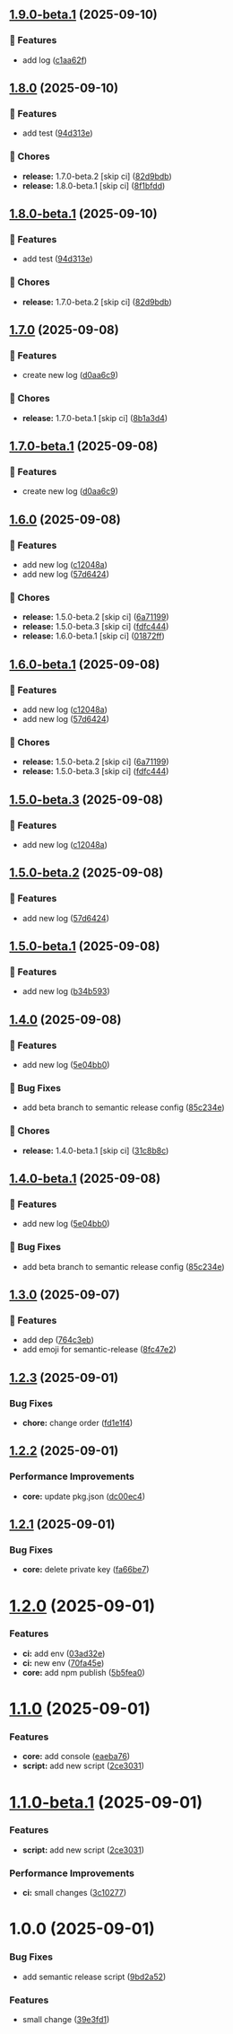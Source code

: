 ## [1.9.0-beta.1](https://github.com/mojipcmobila-png/release-test/compare/v1.8.0...v1.9.0-beta.1) (2025-09-10)

### 🚀 Features

* add log ([c1aa62f](https://github.com/mojipcmobila-png/release-test/commit/c1aa62fbec75a608691b87903a6fa6dc4564a77d))

## [1.8.0](https://github.com/mojipcmobila-png/release-test/compare/v1.7.0...v1.8.0) (2025-09-10)

### 🚀 Features

* add test ([94d313e](https://github.com/mojipcmobila-png/release-test/commit/94d313e2482058ea08996ef89e752f2c086ae49b))

### 🧹 Chores

* **release:** 1.7.0-beta.2 [skip ci] ([82d9bdb](https://github.com/mojipcmobila-png/release-test/commit/82d9bdb20fe8b99dd139df71c24703a8b4893460))
* **release:** 1.8.0-beta.1 [skip ci] ([8f1bfdd](https://github.com/mojipcmobila-png/release-test/commit/8f1bfddd238d8deb7cf23c6442adf90f0e750f66))

## [1.8.0-beta.1](https://github.com/mojipcmobila-png/release-test/compare/v1.7.0...v1.8.0-beta.1) (2025-09-10)

### 🚀 Features

* add test ([94d313e](https://github.com/mojipcmobila-png/release-test/commit/94d313e2482058ea08996ef89e752f2c086ae49b))

### 🧹 Chores

* **release:** 1.7.0-beta.2 [skip ci] ([82d9bdb](https://github.com/mojipcmobila-png/release-test/commit/82d9bdb20fe8b99dd139df71c24703a8b4893460))

## [1.7.0](https://github.com/mojipcmobila-png/release-test/compare/v1.6.0...v1.7.0) (2025-09-08)

### 🚀 Features

* create new log ([d0aa6c9](https://github.com/mojipcmobila-png/release-test/commit/d0aa6c95f97b436756672757b394fde54136cb75))

### 🧹 Chores

* **release:** 1.7.0-beta.1 [skip ci] ([8b1a3d4](https://github.com/mojipcmobila-png/release-test/commit/8b1a3d44e421141342b974a2bf471241d965d97b))


## [1.7.0-beta.1](https://github.com/mojipcmobila-png/release-test/compare/v1.6.0...v1.7.0-beta.1) (2025-09-08)

### 🚀 Features

* create new log ([d0aa6c9](https://github.com/mojipcmobila-png/release-test/commit/d0aa6c95f97b436756672757b394fde54136cb75))

## [1.6.0](https://github.com/mojipcmobila-png/release-test/compare/v1.5.0...v1.6.0) (2025-09-08)

### 🚀 Features

* add new log ([c12048a](https://github.com/mojipcmobila-png/release-test/commit/c12048aeea51e190e8b6ff5b5327ece3da9e81a9))
* add new log ([57d6424](https://github.com/mojipcmobila-png/release-test/commit/57d64245e65d6250e62885ceb458ff368f40d00c))

### 🧹 Chores

* **release:** 1.5.0-beta.2 [skip ci] ([6a71199](https://github.com/mojipcmobila-png/release-test/commit/6a711993d9ddee5f00284b7d5613d0cdda4032a8))
* **release:** 1.5.0-beta.3 [skip ci] ([fdfc444](https://github.com/mojipcmobila-png/release-test/commit/fdfc444c3b80f25553de7348f0da4dce9ab90afb))
* **release:** 1.6.0-beta.1 [skip ci] ([01872ff](https://github.com/mojipcmobila-png/release-test/commit/01872ffa0e9425c33b859846b876d903e33ba17a))

## [1.6.0-beta.1](https://github.com/mojipcmobila-png/release-test/compare/v1.5.0...v1.6.0-beta.1) (2025-09-08)

### 🚀 Features

* add new log ([c12048a](https://github.com/mojipcmobila-png/release-test/commit/c12048aeea51e190e8b6ff5b5327ece3da9e81a9))
* add new log ([57d6424](https://github.com/mojipcmobila-png/release-test/commit/57d64245e65d6250e62885ceb458ff368f40d00c))

### 🧹 Chores

* **release:** 1.5.0-beta.2 [skip ci] ([6a71199](https://github.com/mojipcmobila-png/release-test/commit/6a711993d9ddee5f00284b7d5613d0cdda4032a8))
* **release:** 1.5.0-beta.3 [skip ci] ([fdfc444](https://github.com/mojipcmobila-png/release-test/commit/fdfc444c3b80f25553de7348f0da4dce9ab90afb))

## [1.5.0-beta.3](https://github.com/mojipcmobila-png/release-test/compare/v1.5.0-beta.2...v1.5.0-beta.3) (2025-09-08)

### 🚀 Features

* add new log ([c12048a](https://github.com/mojipcmobila-png/release-test/commit/c12048aeea51e190e8b6ff5b5327ece3da9e81a9))

## [1.5.0-beta.2](https://github.com/mojipcmobila-png/release-test/compare/v1.5.0-beta.1...v1.5.0-beta.2) (2025-09-08)

### 🚀 Features

* add new log ([57d6424](https://github.com/mojipcmobila-png/release-test/commit/57d64245e65d6250e62885ceb458ff368f40d00c))

## [1.5.0-beta.1](https://github.com/mojipcmobila-png/release-test/compare/v1.4.0...v1.5.0-beta.1) (2025-09-08)

### 🚀 Features

* add new log ([b34b593](https://github.com/mojipcmobila-png/release-test/commit/b34b593368117d6627dc610461f69f142770eac0))

## [1.4.0](https://github.com/mojipcmobila-png/release-test/compare/v1.3.0...v1.4.0) (2025-09-08)

### 🚀 Features

* add new log ([5e04bb0](https://github.com/mojipcmobila-png/release-test/commit/5e04bb0729bf11f0035b273bbe2815f0ce64c427))

### 🐞 Bug Fixes

* add beta branch to semantic release config ([85c234e](https://github.com/mojipcmobila-png/release-test/commit/85c234e43b134b966317894cbbca1ce89d65c479))

### 🧹 Chores

* **release:** 1.4.0-beta.1 [skip ci] ([31c8b8c](https://github.com/mojipcmobila-png/release-test/commit/31c8b8c6e0a8fff9951275ee60e3cc94e0131129))

## [1.4.0-beta.1](https://github.com/mojipcmobila-png/release-test/compare/v1.3.0...v1.4.0-beta.1) (2025-09-08)

### 🚀 Features

* add new log ([5e04bb0](https://github.com/mojipcmobila-png/release-test/commit/5e04bb0729bf11f0035b273bbe2815f0ce64c427))

### 🐞 Bug Fixes

* add beta branch to semantic release config ([85c234e](https://github.com/mojipcmobila-png/release-test/commit/85c234e43b134b966317894cbbca1ce89d65c479))

## [1.3.0](https://github.com/mojipcmobila-png/release-test/compare/v1.2.3...v1.3.0) (2025-09-07)

### 🚀 Features

* add dep ([764c3eb](https://github.com/mojipcmobila-png/release-test/commit/764c3eba01f6c24dfea6e80b3a7f9f008db8ab51))
* add emoji for semantic-release ([8fc47e2](https://github.com/mojipcmobila-png/release-test/commit/8fc47e2abb1c326f1a48033c4745f5f6b280f16e))

## [1.2.3](https://github.com/mojipcmobila-png/release-test/compare/v1.2.2...v1.2.3) (2025-09-01)


### Bug Fixes

* **chore:** change order ([fd1e1f4](https://github.com/mojipcmobila-png/release-test/commit/fd1e1f4f869b07cacd797e58ef6877a427cdb863))

## [1.2.2](https://github.com/mojipcmobila-png/release-test/compare/v1.2.1...v1.2.2) (2025-09-01)


### Performance Improvements

* **core:** update pkg.json ([dc00ec4](https://github.com/mojipcmobila-png/release-test/commit/dc00ec442ab670d79bd2e0271b463a92cc8d351c))

## [1.2.1](https://github.com/mojipcmobila-png/release-test/compare/v1.2.0...v1.2.1) (2025-09-01)


### Bug Fixes

* **core:** delete private key ([fa66be7](https://github.com/mojipcmobila-png/release-test/commit/fa66be727ece0b06b7d1f1ad45ab3c737cb2f4c3))

# [1.2.0](https://github.com/mojipcmobila-png/release-test/compare/v1.1.0...v1.2.0) (2025-09-01)


### Features

* **ci:** add env ([03ad32e](https://github.com/mojipcmobila-png/release-test/commit/03ad32e484a64985be6112ee4fc6ee1dd26952b2))
* **ci:** new env ([70fa45e](https://github.com/mojipcmobila-png/release-test/commit/70fa45eb3607703468e958307ef885094071e393))
* **core:** add npm publish ([5b5fea0](https://github.com/mojipcmobila-png/release-test/commit/5b5fea06c255bcbf041f6aac9c5d99a3e9de6874))

# [1.1.0](https://github.com/mojipcmobila-png/release-test/compare/v1.0.1...v1.1.0) (2025-09-01)


### Features

* **core:** add console ([eaeba76](https://github.com/mojipcmobila-png/release-test/commit/eaeba76220f7337d9a0e66d7eca3c5d2ddb1d4d0))
* **script:** add new script ([2ce3031](https://github.com/mojipcmobila-png/release-test/commit/2ce3031085f16b42ff86998c475419814e0648a0))

# [1.1.0-beta.1](https://github.com/mojipcmobila-png/release-test/compare/v1.0.0...v1.1.0-beta.1) (2025-09-01)


### Features

* **script:** add new script ([2ce3031](https://github.com/mojipcmobila-png/release-test/commit/2ce3031085f16b42ff86998c475419814e0648a0))


### Performance Improvements

* **ci:** small changes ([3c10277](https://github.com/mojipcmobila-png/release-test/commit/3c1027781619101c1a42a6698ef113cf06724fc0))

# 1.0.0 (2025-09-01)


### Bug Fixes

* add semantic release script ([9bd2a52](https://github.com/mojipcmobila-png/release-test/commit/9bd2a52dc80de651d6432f4b6c06183e11d80dea))


### Features

* small change ([39e3fd1](https://github.com/mojipcmobila-png/release-test/commit/39e3fd1a049c732f16108a71c89a9fc887736b84))
